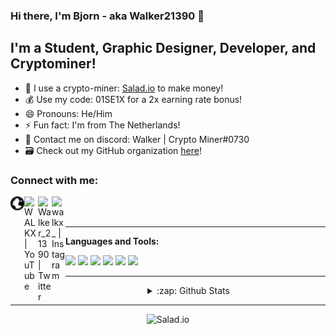 ### Hi there, I'm Bjorn - aka Walker21390 👋


## I'm a Student, Graphic Designer, Developer, and Cryptominer!

-  🥗  I use a crypto-miner: [Salad.io](https://www.salad.io/) to make money!
-  💰  Use my code: 01SE1X for a 2x earning rate bonus!
-  😄  Pronouns: He/Him
-  ⚡  Fun fact: I'm from The Netherlands!
-  💬  Contact me on discord: Walker | Crypto Miner#0730
-  🗃️  Check out my GitHub organization [here](https://github.com/Walkx-Technologies)!

### Connect with me:

[<img align="left" alt="https://github.com/Walkx-Technologies" width="22px" src="https://raw.githubusercontent.com/iconic/open-iconic/master/svg/globe.svg" />][website]
[<img align="left" alt="WALKX | YouTube" width="22px" src="https://cdn.jsdelivr.net/npm/simple-icons@v3/icons/youtube.svg" />][youtube]
[<img align="left" alt="Walker_21390 | Twitter" width="22px" src="https://cdn.jsdelivr.net/npm/simple-icons@v3/icons/twitter.svg" />][twitter]
[<img align="left" alt="walkx_ | Instagram" width="22px" src="https://cdn.jsdelivr.net/npm/simple-icons@v3/icons/instagram.svg" />][instagram]

<br />
<br />

---
**Languages and Tools:**  

<code><img height="20" src="https://developer.rhino3d.com/images/rhinopython-guides-col1.png"></code>
<code><img height="20" src="https://upload.wikimedia.org/wikipedia/commons/thumb/9/9a/Visual_Studio_Code_1.35_icon.svg/1200px-Visual_Studio_Code_1.35_icon.svg.png"></code>
<code><img height="20" src="https://blogs.vmware.com/management/files/2019/04/25231.png"></code>
<code><img height="20" src="https://camo.githubusercontent.com/f8cef0f7308f68d3cdaa47ef57cc9cbc6957af6e/68747470733a2f2f73332e616d617a6f6e6177732e636f6d2f796f6e6e657474692d7375626c696d652f677261766974792f69636f6e732f7375626c696d65746578742d332d6f72616e67652d6f75746c696e652e706e67"></code>
<code><img height="20" src="https://s3-eu-west-1.amazonaws.com/tpd/logos/5d1be26c1501f10001573e58/0x0.png"></code>
<code><img height="20" src="https://upload.wikimedia.org/wikipedia/commons/thumb/5/5f/Windows_logo_-_2012.svg/1200px-Windows_logo_-_2012.svg.png"></code>    


<div align="center">
  
---

<details>
  <summary>:zap: Github Stats</summary>

  <img align="left" alt="Walker21390's Github Stats" src="https://github-readme-stats.codestackr.vercel.app/api?username=Walker21390&show_icons=true&hide_border=true" />
  <a href="https://github.com/Walker21390">
    <img align="center" src="https://github-readme-stats.vercel.app/api/top-langs/?username=Walker21390&theme=light&hide_langs_below=1" />
  </a>  

</details>


[website]: https://github.com/Walkx-Technologies
[twitter]: https://twitter.com/Walker_21390
[youtube]: https://www.youtube.com/channel/UCl3V82k-w5lcWNKqxnD6Y_g
[instagram]: https://www.instagram.com/walkx_/

---
![Salad.io](https://i.imgur.com/PD3fjVe.png)
